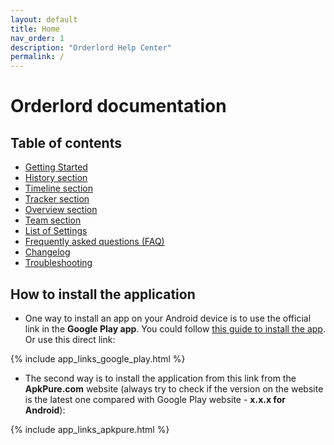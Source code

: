 ```yaml
---
layout: default
title: Home
nav_order: 1
description: "Orderlord Help Center"
permalink: /
---
```


# Orderlord documentation

## Table of contents
- [Getting Started](getting-started)
- [History section](history-section)
- [Timeline section](timeline-section)
- [Tracker section](tracker-section)
- [Overview section](overview-section)
- [Team section](team-section)
- [List of Settings](list-of-settings)
- [Frequently asked questions (FAQ)](frequently-asked-questions-faq)
- [Changelog](changelog)
- [Troubleshooting](troubleshooting)

## How to install the application
- One way to install an app on your Android device is to use the official link in the **Google Play app**. You could follow [this guide to install the app](getting-started/how-to-install-the-application). Or use this direct link:

{% include app_links_google_play.html %}

- The second way is to install the application from this link from the **ApkPure.com** website (always try to check if the version on the website is the latest one compared with Google Play website - **<span class="text-green-100">x.x.x</span> for Android**):

{% include app_links_apkpure.html %}